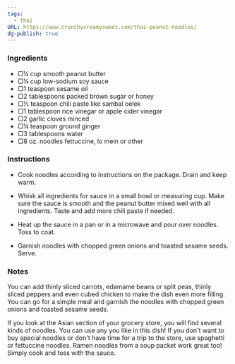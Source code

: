 ```yaml
---
tags:
  - thai
URL: https://www.crunchycreamysweet.com/thai-peanut-noodles/
dg-publish: true
---
```

### Ingredients

- ▢¼ cup smooth peanut butter
- ▢¼ cup low-sodium soy sauce
- ▢1 teaspoon sesame oil
- ▢2 tablespoons packed brown sugar or honey
- ▢½ teaspoon chili paste like sambal oelek
- ▢1 tablespoon rice vinegar or apple cider vinegar
- ▢2 garlic cloves minced
- ▢¼ teaspoon ground ginger
- ▢3 tablespoons water
- ▢8 oz. noodles fettuccine, lo mein or other

### Instructions

- Cook noodles according to instructions on the package. Drain and keep warm.
    
- Whisk all ingredients for sauce in a small bowl or measuring cup. Make sure the sauce is smooth and the peanut butter mixed well with all ingredients. Taste and add more chili paste if needed.
    
- Heat up the sauce in a pan or in a microwave and pour over noodles. Toss to coat.
    
- Garnish noodles with chopped green onions and toasted sesame seeds. Serve.
    

### Notes

You can add thinly sliced carrots, edamame beans or split peas, thinly sliced peppers and even cubed chicken to make the dish even more filling. You can go for a simple meal and garnish the noodles with chopped green onions and toasted sesame seeds.

If you look at the Asian section of your grocery store, you will find several kinds of noodles. You can use any you like in this dish! If you don't want to buy special noodles or don't have time for a trip to the store, use spaghetti or fettuccine noodles. Ramen noodles from a soup packet work great too! Simply cook and toss with the sauce.